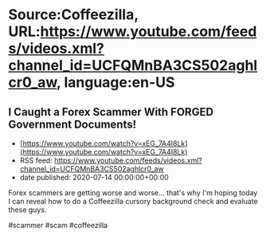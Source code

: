 # Source:Coffeezilla, URL:https://www.youtube.com/feeds/videos.xml?channel_id=UCFQMnBA3CS502aghlcr0_aw, language:en-US

## I Caught a Forex Scammer With FORGED Government Documents!
 - [https://www.youtube.com/watch?v=xEG_7A4I8Lk](https://www.youtube.com/watch?v=xEG_7A4I8Lk)
 - RSS feed: https://www.youtube.com/feeds/videos.xml?channel_id=UCFQMnBA3CS502aghlcr0_aw
 - date published: 2020-07-14 00:00:00+00:00

Forex scammers are getting worse and worse...
that's why I'm hoping today I can reveal how to do a Coffeezilla cursory background check and evaluate these guys. 

#scammer #scam #coffeezilla

